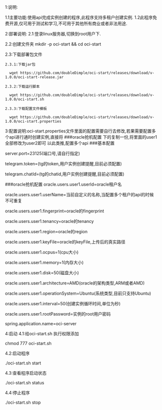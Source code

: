 1:说明:

  1.1主要功能:使用api完成实例创建的程序,此程序支持多租户创建实例.
  1.2此程序免费开源,仅可用于测试和学习,不可用于其他所有商业或者非法用途.

2:部署说明:
  2.1:登录linux服务器,切换到root用户下.
  
  2.2:创建文件夹 mkdir -p oci-start && cd oci-start
  
  2.3:下载部署包文件
  
    2.3.1:下载jar包
    
      wget https://github.com/doubleDimple/oci-start/releases/download/v-1.0.0/oci-start-release.jar
      
    2.3.2:下载运行脚本
    
      wget https://github.com/doubleDimple/oci-start/releases/download/v-1.0.0/oci-start.sh
      
    2.3.3:下载配置文件模板
    
      wget https://github.com/doubleDimple/oci-start/releases/download/v-1.0.0/oci-start.properties

3:配置说明:oci-start.properties文件里面的配置需要自行去修改,若果需要配置多个api进行通时创建实例,直接将  ###oracle抢机配置  下的复制一份,将里面的user1全部修改为user2即可
  以此类推,配置多个api
  ###基本配置
  
  server.port=23125(端口号,请自行指定)
  
  telegram.token=(tg的token,用户实例创建提醒,目前必须配置)
  
  telegram.chatId=(tg的chatid,用户实例创建提醒,目前必须配置)
  
  ###oracle抢机配置
  oracle.users.user1.userId=oracle租户名
  
  oracle.users.user1.userName=当前自定义的名称,当配置多个租户的api的时候不可重复
  
  oracle.users.user1.fingerprint=oracle的fingerprint
  
  oracle.users.user1.tenancy=oracle的tenancy
  
  oracle.users.user1.region=oracle的region
  
  oracle.users.user1.keyFile=oracle的keyFile,上传后的真实路径
  
  oracle.users.user1.ocpus=1(cpu大小)
  
  oracle.users.user1.memory=1(内存大小)
  
  oracle.users.user1.disk=50(磁盘大小)
  
  oracle.users.user1.architecture=AMD(oracle的架构类型,ARM或者AMD)
  
  oracle.users.user1.operationSystem=Ubuntu(系统类型,目前只支持Ubuntu)
  
  oracle.users.user1.interval=50(创建实例循环时间,单位为秒)
  
  oracle.users.user1.rootPassword=实例的root用户密码
  
  spring.application.name=oci-server

4:启动
  4.1:给oci-start.sh 执行权限添加
  
  chmod 777 oci-start.sh

  4.2:启动程序

  ./oci-start.sh start

  4.3:查看程序启动状态

  ./oci-start.sh status

  4.4:停止程序

  ./oci-start.sh stop
  
    

 
 
 
 
 

